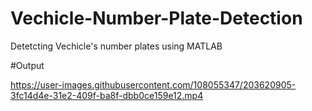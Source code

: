 # Vechicle-Number-Plate-Detection
Detetcting Vechicle's number plates using MATLAB

#Output


https://user-images.githubusercontent.com/108055347/203620905-3fc14d4e-31e2-409f-ba8f-dbb0ce159e12.mp4

